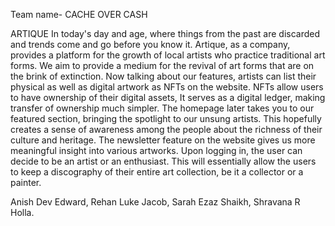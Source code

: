 Team name- CACHE OVER CASH

ARTIQUE
In today's day and age, where things from the past are discarded and trends come and go before you know it. Artique, as a company, provides a platform for the growth of local artists who practice traditional art forms. We aim to provide a medium for the revival of art forms that are on the brink of extinction. Now talking about our features, artists can list their physical as well as digital artwork as NFTs on the website. NFTs allow users to have ownership of their digital assets, It serves as a digital ledger, making transfer of ownership much simpler. The homepage later takes you to our featured section, bringing the spotlight to our unsung artists. This hopefully creates a sense of awareness among the people about the richness of their culture and heritage. The newsletter feature on the website gives us more meaningful insight into various artworks. Upon logging in, the user can decide to be an artist or an enthusiast. This will essentially allow the users to keep a discography of their entire art collection, be it a collector or a painter.


Anish Dev Edward,
Rehan Luke Jacob,
Sarah Ezaz Shaikh,
Shravana R Holla.
